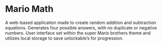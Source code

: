 # Mario Math
 A web-based application made to create random addition and subtraction equations. Generates four possible answers, with no duplicate or negative numbers. User interface set within the super Mario brothers theme and utilizes local storage to save unlockable’s for progression.
